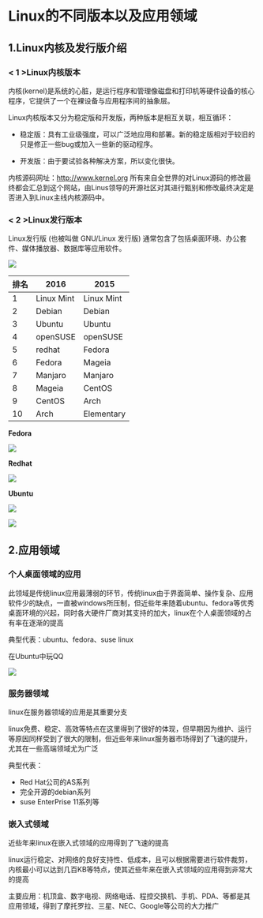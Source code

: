 # Linux的不同版本以及应用领域

## 1.Linux内核及发行版介绍

### < 1 >Linux内核版本

内核(kernel)是系统的心脏，是运行程序和管理像磁盘和打印机等硬件设备的核心程序，它提供了一个在裸设备与应用程序间的抽象层。

Linux内核版本又分为稳定版和开发版，两种版本是相互关联，相互循环：

- 稳定版：具有工业级强度，可以广泛地应用和部署。新的稳定版相对于较旧的只是修正一些bug或加入一些新的驱动程序。

- 开发版：由于要试验各种解决方案，所以变化很快。

内核源码网址：http://www.kernel.org 所有来自全世界的对Linux源码的修改最终都会汇总到这个网站，由Linus领导的开源社区对其进行甄别和修改最终决定是否进入到Linux主线内核源码中。

### < 2 >Linux发行版本

Linux发行版 (也被叫做 GNU/Linux 发行版) 通常包含了包括桌面环境、办公套件、媒体播放器、数据库等应用软件。

![](/assets/01-linux基础-20.jpg)

|排名|2016|2015|
| - | - | - |
|1|Linux Mint|Linux Mint|
|2|Debian|Debian|
|3|Ubuntu|Ubuntu|
|4|openSUSE|openSUSE|
|5|redhat|Fedora|
|6|Fedora|Mageia|
|7|Manjaro|Manjaro|
|8|Mageia|CentOS|
|9|CentOS|Arch|
|10|Arch|Elementary|

**Fedora**

![](/assets/01-linux基础-14.jpg)

**Redhat**

![](/assets/01-linux基础-15.png)

**Ubuntu**

![](/assets/01-linux基础-16.jpg)

![](/assets/01-linux基础-17.jpg)

## 2.应用领域

### 个人桌面领域的应用

此领域是传统linux应用最薄弱的环节，传统linux由于界面简单、操作复杂、应用软件少的缺点，一直被windows所压制，但近些年来随着ubuntu、fedora等优秀桌面环境的兴起，同时各大硬件厂商对其支持的加大，linux在个人桌面领域的占有率在逐渐的提高

典型代表：ubuntu、fedora、suse linux

在Ubuntu中玩QQ

![](/assets/001.jpg)

### 服务器领域

linux在服务器领域的应用是其重要分支

linux免费、稳定、高效等特点在这里得到了很好的体现，但早期因为维护、运行等原因同样受到了很大的限制，但近些年来linux服务器市场得到了飞速的提升，尤其在一些高端领域尤为广泛

典型代表：

- Red Hat公司的AS系列
- 完全开源的debian系列
- suse EnterPrise 11系列等

### 嵌入式领域

近些年来linux在嵌入式领域的应用得到了飞速的提高

linux运行稳定、对网络的良好支持性、低成本，且可以根据需要进行软件裁剪，内核最小可以达到几百KB等特点，使其近些年来在嵌入式领域的应用得到非常大的提高

主要应用：机顶盒、数字电视、网络电话、程控交换机、手机、PDA、等都是其应用领域，得到了摩托罗拉、三星、NEC、Google等公司的大力推广
